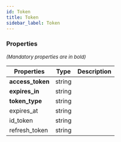 ```yaml
---
id: Token
title: Token
sidebar_label: Token
---
```




### Properties

<font size="2"><i>(Mandatory properties are in bold)</i></font>

| Properties | Type | Description |
| --------- | ---- | ----------- |
| **access_token** | string |  |
| **expires_in** | string |  |
| **token_type** | string |  |
| expires_at | string |  |
| id_token | string |  |
| refresh_token | string |  |
